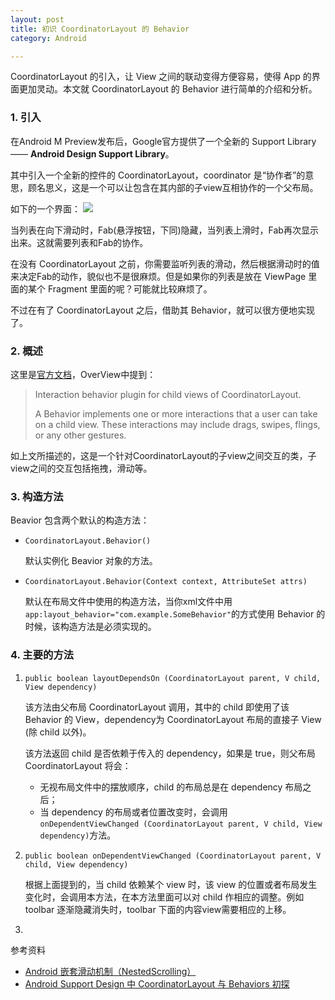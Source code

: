 ```yaml
---
layout: post
title: 初识 CoordinatorLayout 的 Behavior
category: Android

---
```


CoordinatorLayout 的引入，让 View 之间的联动变得方便容易，使得 App 的界面更加灵动。本文就 CoordinatorLayout 的 Behavior 进行简单的介绍和分析。

### 1. 引入
在Android M Preview发布后，Google官方提供了一个全新的 Support Library —— **Android Design Support Library**。

其中引入一个全新的控件的 CoordinatorLayout，coordinator 是“协作者”的意思，顾名思义，这是一个可以让包含在其内部的子view互相协作的一个父布局。

如下的一个界面：
![](http://ac-qygvx1cc.clouddn.com/cda6d7acec7b7a2f.png)

当列表在向下滑动时，Fab(悬浮按钮，下同)隐藏，当列表上滑时，Fab再次显示出来。这就需要列表和Fab的协作。

在没有 CoordinatorLayout 之前，你需要监听列表的滑动，然后根据滑动时的值来决定Fab的动作，貌似也不是很麻烦。但是如果你的列表是放在 ViewPage 里面的某个 Fragment 里面的呢？可能就比较麻烦了。

不过在有了 CoordinatorLayout 之后，借助其 Behavior，就可以很方便地实现了。

### 2. 概述
这里是[官方文档](http://developer.android.com/reference/android/support/design/widget/CoordinatorLayout.Behavior.html)，OverView中提到：
> Interaction behavior plugin for child views of CoordinatorLayout.
>
> A Behavior implements one or more interactions that a user can take on a child view. These interactions may include drags, swipes, flings, or any other gestures.

如上文所描述的，这是一个针对CoordinatorLayout的子view之间交互的类，子view之间的交互包括拖拽，滑动等。

### 3. 构造方法
Beavior 包含两个默认的构造方法：

- 	`CoordinatorLayout.Behavior()`
	
	默认实例化 Beavior 对象的方法。
-  `CoordinatorLayout.Behavior(Context context, AttributeSet attrs)`
	
	默认在布局文件中使用的构造方法，当你xml文件中用`app:layout_behavior="com.example.SomeBehavior"`的方式使用 Behavior 的时候，该构造方法是必须实现的。
	
### 4. 主要的方法
1. `public boolean layoutDependsOn (CoordinatorLayout parent, V child, View dependency)`

	该方法由父布局 CoordinatorLayout 调用，其中的 child 即使用了该 Behavior 的 View，dependency为 CoordinatorLayout 布局的直接子 View (除 child 以外)。
	
	该方法返回 child 是否依赖于传入的 dependency，如果是 true，则父布局 CoordinatorLayout 将会：
	- 无视布局文件中的摆放顺序，child 的布局总是在 dependency 布局之后；
	- 当 dependency 的布局或者位置改变时，会调用 `onDependentViewChanged (CoordinatorLayout parent, V child, View dependency)`方法。

2. `public boolean onDependentViewChanged (CoordinatorLayout parent, V child, View dependency)`
	
	根据上面提到的，当 child 依赖某个 view 时，该 view 的位置或者布局发生变化时，会调用本方法，在本方法里面可以对 child 作相应的调整。例如 toolbar 逐渐隐藏消失时，toolbar 下面的内容view需要相应的上移。
		
3. 
		  

参考资料

- [Android 嵌套滑动机制（NestedScrolling）](http://segmentfault.com/a/1190000002873657)
- [Android Support Design 中 CoordinatorLayout 与 Behaviors 初探](https://segmentfault.com/a/1190000002888109)